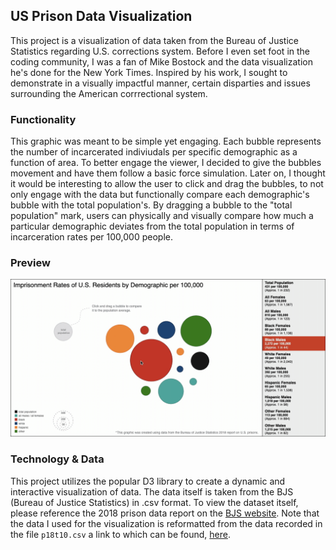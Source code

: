 ## US Prison Data Visualization
This project is a visualization of data taken from the Bureau of Justice Statistics regarding U.S. corrections system. Before I even set foot in the coding
community, I was a fan of Mike Bostock and the data visualization he's done for the New York Times. Inspired by his work, I sought to demonstrate
in a visually impactful manner, certain disparties and issues surrounding the American corrrectional system.
### Functionality
This graphic was meant to be simple yet engaging. Each bubble represents the number of incarcerated indiviudals per specific demographic as a function of area. To better engage the viewer, I decided to give the bubbles movement and have them follow a basic force simulation. Later on, I thought it would be interesting to allow the user to click and drag the bubbles, to not only engage with the data but functionally compare each demographic's bubble with the total population's. By dragging a bubble to the "total population" mark, users can physically and visually compare how much a particular demographic deviates from the total population in terms of incarceration rates per 100,000 people. 
###  Preview
![preview](https://github.com/svkratzer/USPrisonDataVisualization/blob/master/readme_images/dataviz_preview.gif)
### Technology & Data
This project utilizes the popular D3 library to create a dynamic and interactive visualization of data. The data itself is taken from the BJS (Bureau of Justice Statistics)
in .csv format. To view the dataset itself, please reference the 2018 prison data report on the [BJS website](https://www.bjs.gov/index.cfm?ty=pbdetail&iid=6846). Note that the data I used for the visualization is reformatted from the data recorded in the file `p18t10.csv` a link to which can be found, [here](https://github.com/svkratzer/USPrisonDataVisualization/blob/master/data/p18t10.csv).

